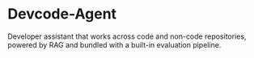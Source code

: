 # Devcode-Agent
Developer assistant that works across code and non-code repositories, powered by RAG and bundled with a built-in evaluation pipeline.
